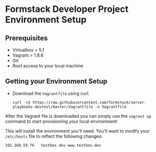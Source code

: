 # Formstack Developer Project Environment Setup

## Prerequisites

- Virtualbox > 5.1
- Vagrant > 1.8.6
- Git
- Root access to your local machine

## Getting your Environment Setup
- Download the `Vagrantfile` using curl.

    ```
    curl -sS https://raw.githubusercontent.com/formstack/server-playbooks-devtest/master/Vagrantfile -o Vagrantfile
    ```

After the Vagrant file is downloaded you can simply use the `vagrant up` command to start provisioning your local environment!

This will install the environment you'll need.  You'll want to modify your `/etc/hosts` file to reflect the following changes:

```
192.168.59.76   testbox.dev www.testbox.dev
```
